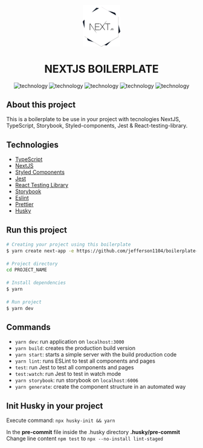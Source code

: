 <div align="center" style="margin-bottom: 20px;">
  <div>
    <img src="./public/next.png" width="100" />
    <h1>NEXTJS BOILERPLATE</h1>
  </div>
  <div align="center">
    <img alt="technology" src="https://img.shields.io/badge/next.js-000000?style=for-the-badge&logo=nextdotjs&logoColor=white">
    <img alt="technology" src="https://img.shields.io/badge/TypeScript-007ACC?style=for-the-badge&logo=typescript&logoColor=white">
    <img alt="technology" src="https://img.shields.io/badge/styled--components-DB7093?style=for-the-badge&logo=styled-components&logoColor=white">
    <img alt="technology" src="https://img.shields.io/badge/Jest-C21325?style=for-the-badge&logo=jest&logoColor=white">
    <img alt="technology" src="https://img.shields.io/badge/storybook-FF4785?style=for-the-badge&logo=storybook&logoColor=white">
  </div>
</div>

## About this project
This is a boilerplate to be use in your project with tecnologies NextJS, TypeScript, Storybook, Styled-components, Jest & React-testing-library.

## Technologies
- [TypeScript](https://www.typescriptlang.org/)
- [NextJS](https://nextjs.org/)
- [Styled Components](https://styled-components.com/)
- [Jest](https://jestjs.io/)
- [React Testing Library](https://testing-library.com/docs/react-testing-library/intro)
- [Storybook](https://storybook.js.org/)
- [Eslint](https://eslint.org/)
- [Prettier](https://prettier.io/)
- [Husky](https://github.com/typicode/husky)

## Run this project
```bash
# Creating your project using this boilerplate
$ yarn create next-app -e https://github.com/jefferson1104/boilerplate-nextjs PROJECT_NAME

# Project directory
cd PROJECT_NAME

# Install dependencies
$ yarn

# Run project
$ yarn dev
```

## Commands
- `yarn dev`: run application on `localhost:3000`
- `yarn build`: creates the production build version
- `yarn start`: starts a simple server with the build production code
- `yarn lint`: runs ESLint to test all components and pages
- `test`: run Jest to test all components and pages
- `test:watch`: run Jest to test in watch mode
- `yarn storybook`: run storybook on `localhost:6006`
- `yarn generate`: create the component structure in an automated way


## Init Husky in your project
Execute command: `npx husky-init && yarn`

In the **pre-commit** file inside the .husky directory **.husky/pre-commit** Change line content `npm test` to `npx --no-install lint-staged`

